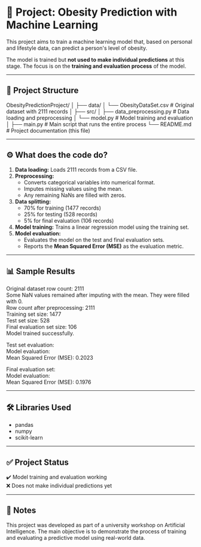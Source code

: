 # 🧠 Project: Obesity Prediction with Machine Learning

This project aims to train a machine learning model that, based on personal and lifestyle data, can predict a person's level of obesity.

The model is trained but **not used to make individual predictions** at this stage. The focus is on the **training and evaluation process** of the model.

---

## 📁 Project Structure

ObesityPredictionProject/
│
├── data/
│   └── ObesityDataSet.csv         # Original dataset with 2111 records
│
├── src/
│   ├── data_preprocessing.py      # Data loading and preprocessing
│   └── model.py                   # Model training and evaluation
│
├── main.py                        # Main script that runs the entire process
└── README.md                      # Project documentation (this file)

---

## ⚙️ What does the code do?

1. **Data loading:** Loads 2111 records from a CSV file.
2. **Preprocessing:**
   - Converts categorical variables into numerical format.
   - Imputes missing values using the mean.
   - Any remaining NaNs are filled with zeros.
3. **Data splitting:**
   - 70% for training (1477 records)
   - 25% for testing (528 records)
   - 5% for final evaluation (106 records)
4. **Model training:** Trains a linear regression model using the training set.
5. **Model evaluation:**
   - Evaluates the model on the test and final evaluation sets.
   - Reports the **Mean Squared Error (MSE)** as the evaluation metric.

---

## 📊 Sample Results

Original dataset row count: 2111  
Some NaN values remained after imputing with the mean. They were filled with 0.  
Row count after preprocessing: 2111  
Training set size: 1477  
Test set size: 528  
Final evaluation set size: 106  
Model trained successfully.  

Test set evaluation:  
Model evaluation:  
Mean Squared Error (MSE): 0.2023  

Final evaluation set:  
Model evaluation:  
Mean Squared Error (MSE): 0.1976  

---

## 🛠️ Libraries Used

- pandas  
- numpy  
- scikit-learn  

---

## ✅ Project Status

✔️ Model training and evaluation working  
❌ Does not make individual predictions yet  

---

## 📌 Notes

This project was developed as part of a university workshop on Artificial Intelligence. The main objective is to demonstrate the process of training and evaluating a predictive model using real-world data.
